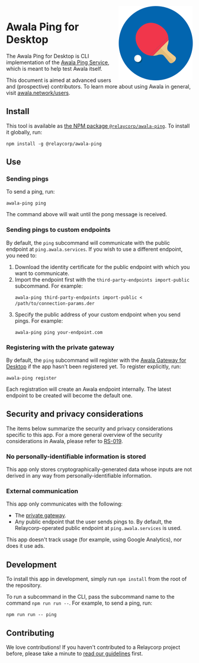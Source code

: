 <img src="./ping-logo.png" align="right" alt="Awala Ping logo"/>

# Awala Ping for Desktop

The Awala Ping for Desktop is CLI implementation of the [Awala Ping Service](https://specs.awala.network/RS-014), which is meant to help test Awala itself.

This document is aimed at advanced users and (prospective) contributors. To learn more about using Awala in general, visit [awala.network/users](https://awala.network/users).

## Install

This tool is available as [the NPM package `@relaycorp/awala-ping`](https://www.npmjs.com/package/@relaycorp/awala-ping). To install it globally, run:

```shell
npm install -g @relaycorp/awala-ping
```

## Use

### Sending pings

To send a ping, run:

```
awala-ping ping
```

The command above will wait until the pong message is received.

### Sending pings to custom endpoints

By default, the `ping` subcommand will communicate with the public endpoint at `ping.awala.services`. If you wish to use a different endpoint, you need to:

1. Download the identity certificate for the public endpoint with which you want to communicate.
1. Import the endpoint first with the `third-party-endpoints import-public` subcommand. For example:
   ```shell
   awala-ping third-party-endpoints import-public < /path/to/connection-params.der
   ```
1. Specify the public address of your custom endpoint when you send pings. For example:
   ```shell
   awala-ping ping your-endpoint.com
   ```

### Registering with the private gateway

By default, the `ping` subcommand will register with the [Awala Gateway for Desktop](https://github.com/relaycorp/awala-gateway-desktop) if the app hasn't been registered yet. To register explicitly, run:

```
awala-ping register
```

Each registration will create an Awala endpoint internally. The latest endpoint to be created will become the default one.

## Security and privacy considerations

The items below summarize the security and privacy considerations specific to this app. For a more general overview of the security considerations in Awala, please refer to [RS-019](https://specs.awala.network/RS-019).

### No personally-identifiable information is stored

This app only stores cryptographically-generated data whose inputs are not derived in any way from personally-identifiable information.

### External communication

This app only communicates with the following:

- The [private gateway](https://github.com/relaycorp/awala-gateway-desktop).
- Any public endpoint that the user sends pings to. By default, the Relaycorp-operated public endpoint at `ping.awala.services` is used.

This app doesn't track usage (for example, using Google Analytics), nor does it use ads.

## Development

To install this app in development, simply run `npm install` from the root of the repository.

To run a subcommand in the CLI, pass the subcommand name to the command `npm run run --`. For example, to send a ping, run:

```shell
npm run run -- ping
```

## Contributing

We love contributions! If you haven't contributed to a Relaycorp project before, please take a minute to [read our guidelines](https://github.com/relaycorp/.github/blob/master/CONTRIBUTING.md) first.
